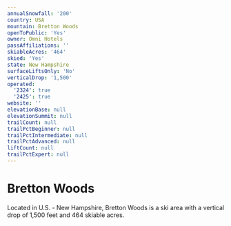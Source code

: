 ```yaml
---
annualSnowfall: '200'
country: USA
mountain: Bretton Woods
openToPublic: 'Yes'
owner: Omni Hotels
passAffiliations: ''
skiableAcres: '464'
skied: 'Yes'
state: New Hampshire
surfaceLiftsOnly: 'No'
verticalDrop: '1,500'
operated:
  '2324': true
  '2425': true
website: ''
elevationBase: null
elevationSummit: null
trailCount: null
trailPctBeginner: null
trailPctIntermediate: null
trailPctAdvanced: null
liftCount: null
trailPctExpert: null
---
```



# Bretton Woods

Located in U.S. - New Hampshire, Bretton Woods is a ski area with a vertical drop of 1,500 feet and 464 skiable acres.
